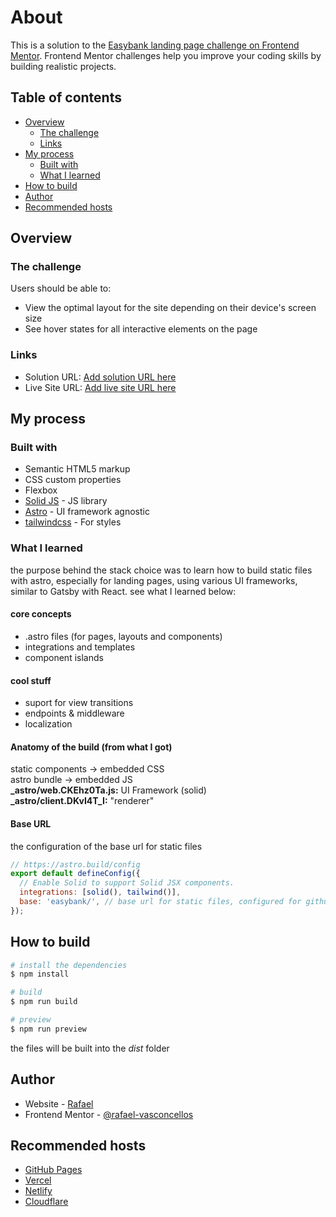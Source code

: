 # About

This is a solution to the [Easybank landing page challenge on Frontend Mentor](https://www.frontendmentor.io/challenges/easybank-landing-page-WaUhkoDN). Frontend Mentor challenges help you improve your coding skills by building realistic projects. 

## Table of contents

- [Overview](#overview)
  - [The challenge](#the-challenge)
  - [Links](#links)
- [My process](#my-process)
  - [Built with](#built-with)
  - [What I learned](#what-i-learned)
- [How to build](#how-to-build)
- [Author](#author)
- [Recommended hosts](#recommended-hosts)

## Overview

### The challenge

Users should be able to:

- View the optimal layout for the site depending on their device's screen size
- See hover states for all interactive elements on the page

### Links

- Solution URL: [Add solution URL here](https://your-solution-url.com)
- Live Site URL: [Add live site URL here](https://your-live-site-url.com)

## My process

### Built with

- Semantic HTML5 markup
- CSS custom properties
- Flexbox
- [Solid JS](https://docs.solidjs.com/quick-start) - JS library
- [Astro](https://docs.astro.build/en/concepts/why-astro/) - UI framework agnostic
- [tailwindcss](https://tailwindcss.com/docs/installation) - For styles

### What I learned
the purpose behind the stack choice was to learn how to build static files with astro, especially for landing pages, using various UI frameworks, similar to Gatsby with React. see what I learned below:

#### core concepts
+ .astro files (for pages, layouts and components)
+ integrations and templates
+ component islands

#### cool stuff
+ suport for view transitions
+ endpoints & middleware
+ localization

#### Anatomy of the build (from what I got)

static components -> embedded CSS  
astro bundle -> embedded JS  
**_astro/web.CKEhz0Ta.js:** UI Framework (solid)  
**_astro/client.DKvI4T_I:** "renderer"

#### Base URL

the configuration of the base url for static files

```javascript
// https://astro.build/config
export default defineConfig({
  // Enable Solid to support Solid JSX components.
  integrations: [solid(), tailwind()],
  base: 'easybank/', // base url for static files, configured for github pages
});
```

## How to build

```bash
# install the dependencies
$ npm install

# build
$ npm run build

# preview
$ npm run preview
```

the files will be built into the *dist* folder

## Author

- Website - [Rafael](https://rafael-vasconcellos.github.io/)
- Frontend Mentor - [@rafael-vasconcellos](https://www.frontendmentor.io/profile/rafael-vasconcellos)

## Recommended hosts

- [GitHub Pages](https://pages.github.com/)
- [Vercel](https://vercel.com/)
- [Netlify](https://www.netlify.com/)
- [Cloudflare](https://www.cloudflare.com/)


